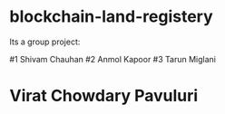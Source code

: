 # blockchain-land-registery
 
Its a group project:

#1 Shivam Chauhan 
#2 Anmol Kapoor 
#3 Tarun Miglani
# Virat Chowdary Pavuluri
